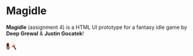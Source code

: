 # Magidle

**Magidle** (assignment 4) is a HTML UI prototype for a fantasy idle game by **Deep Grewal** & **Justin Gocatek**! <br /><br />
<img src="img/mage.png" alt="Magidle mage." width="2%">
<img src="img/item_student_staff.png" alt="Magidle mage." width="2.5%">
